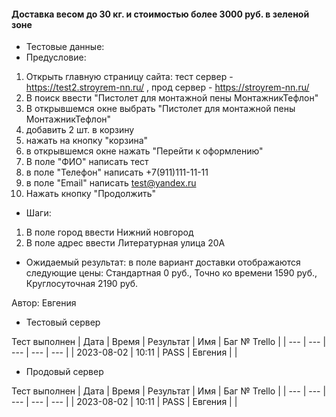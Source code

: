 #### Доставка весом до 30 кг. и стоимостью более 3000 руб. в зеленой зоне
* Тестовые данные: 
* Предусловие:
1. Открыть главную страницу сайта: тест сервер - https://test2.stroyrem-nn.ru/ , прод сервер - https://stroyrem-nn.ru/
2. В поиск ввести "Пистолет для монтажной пены МонтажникТефлон"
3. В открывшемся окне выбрать "Пистолет для монтажной пены МонтажникТефлон"
4. добавить 2 шт. в корзину
5. нажать на кнопку "корзина"
6. в открывшемся окне нажать "Перейти к оформлению"
7. В поле "ФИО" написать тест
8. в поле "Телефон" написать +7(911)111-11-11
9. в поле "Email" написать test@yandex.ru
10. Нажать кнопку "Продолжить"
* Шаги:
1. В поле город ввести Нижний новгород
2. В поле адрес ввести Литературная улица 20А

* Ожидаемый результат: в поле вариант доставки отображаются следующие цены: Стандартная 0 руб., Точно ко времени 1590 руб.,  Круглосуточная 2190 руб.


Автор: Евгения

* Тестовый сервер 

Тест выполнен
| Дата | Время | Результат | Имя | Баг № Trello |
| --- | --- | --- | --- | --- |
| 2023-08-02 | 10:11 | PASS | Евгения |  | 

* Продовый сервер

Тест выполнен
| Дата | Время | Результат | Имя | Баг № Trello |
| --- | --- | --- | --- | --- |
| 2023-08-02 | 10:11 | PASS | Евгения |  | 
